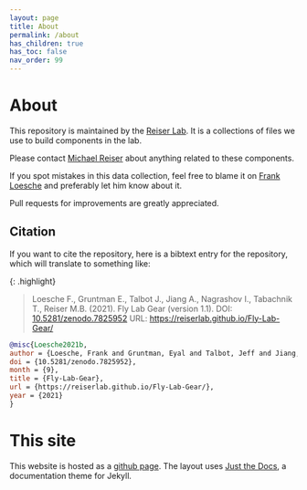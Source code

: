 ```yaml
---
layout: page
title: About
permalink: /about
has_children: true
has_toc: false
nav_order: 99
---
```


# About

This repository is maintained by the [Reiser Lab](https://www.janelia.org/lab/reiser-lab). It is a collections of files we use to build components in the lab.

Please contact [Michael Reiser](https://www.janelia.org/people/michael-reiser) about anything related to these components.

If you spot mistakes in this data collection, feel free to blame it on [Frank Loesche](https://www.janelia.org/people/frank-loesche) and preferably let him know about it.

Pull requests for improvements are greatly appreciated.

## Citation

If you want to cite the repository, here is a bibtext entry for the repository, which will translate to something like:

{: .highlight}
> Loesche F., Gruntman E., Talbot J., Jiang A., Nagrashov I., Tabachnik T., Reiser M.B. (2021). Fly Lab Gear (version 1.1). DOI: [10.5281/zenodo.7825952](https://doi.org/10.5281/zenodo.7825952) URL: <https://reiserlab.github.io/Fly-Lab-Gear/>


```bibtex
@misc{Loesche2021b,
author = {Loesche, Frank and Gruntman, Eyal and Talbot, Jeff and Jiang, Alice and Nagrashov, Igor and Tabachnik, Tanya and Reiser, Michael B.},
doi = {10.5281/zenodo.7825952},
month = {9},
title = {Fly-Lab-Gear},
url = {https://reiserlab.github.io/Fly-Lab-Gear/},
year = {2021}
}
```

# This site

This website is hosted as a [github page](https://pages.github.com/). The layout uses [Just the Docs](https://github.com/pmarsceill/just-the-docs), a documentation theme for Jekyll.
